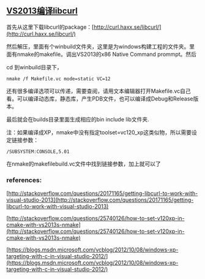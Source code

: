 ## [VS2013编译libcurl](https://www.cnblogs.com/foohack/p/4953156.html)
首先从这里下载libcurl的package：[http://curl.haxx.se/libcurl/](http://curl.haxx.se/libcurl/)

然后解压，里面有个winbuild文件夹，这里是为windows构建工程的文件夹。里面有nmake的makefile。调出VS2013的x86 Native Command prommpt。然后

cd 到winbuild目录下，
```shell
nmake /f Makefile.vc mode=static VC=12
```
还有很多编译选项可以传递，需要查阅，请用文本编辑器打开Makefile.vc自己看。可以编译动态库，静态库，产生PDB文件，也可以编译成Debug和Release版本。

 

最后就会在builds目录里面生成相应的bin include lib文件夹.

注：如果编译成XP，nmake中没有指定toolset=vc120_xp这类似物，所以需要设定链接参数：
```shell
/SUBSYSTEM:CONSOLE,5.01
```

 在nmake的makefilebuild.vc文件中找到链接参数，加上就可以了

### references:

[http://stackoverflow.com/questions/20171165/getting-libcurl-to-work-with-visual-studio-2013](http://stackoverflow.com/questions/20171165/getting-libcurl-to-work-with-visual-studio-2013)

[http://stackoverflow.com/questions/25740126/how-to-set-v120xp-in-cmake-with-vs2013s-nmake](http://stackoverflow.com/questions/25740126/how-to-set-v120xp-in-cmake-with-vs2013s-nmake)

[https://blogs.msdn.microsoft.com/vcblog/2012/10/08/windows-xp-targeting-with-c-in-visual-studio-2012/](https://blogs.msdn.microsoft.com/vcblog/2012/10/08/windows-xp-targeting-with-c-in-visual-studio-2012/)
